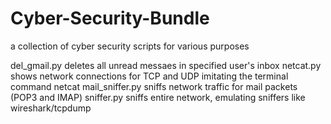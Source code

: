 # Cyber-Security-Bundle
a collection of cyber security scripts for various purposes
  
  del_gmail.py
    deletes all unread messaes in specified user's inbox
  netcat.py
    shows network connections for TCP and UDP imitating the terminal command netcat
  mail_sniffer.py
    sniffs network traffic for mail packets (POP3 and IMAP)
  sniffer.py
    sniffs entire network, emulating sniffers like wireshark/tcpdump
